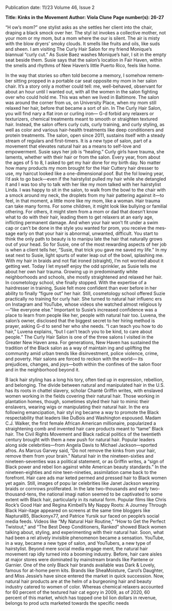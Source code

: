 Publication date: 11/23
Volume 46, Issue 2

**Title: Kinks in the Movement**
**Author: Viola Clune**
**Page number(s): 26-27**

“H
ow’s mom?” one stylist asks as she 
settles her client into the chair, 
draping a black smock over her. The styl­
ist invokes a collective mother, not your 
mom or my mom, but a mom where the 
our is silent. 
The air is misty with the blow dryers’ 
smoky clouds. It smells like fruits and oils, 
like suds and sheen. 
I am visiting The Curly Hair Salon 
for my friend Monique’s biannual “curly 
cut.” As Susie Baez washes Monique’s 
hair, I sit in the empty seat beside them. 
Susie says that the salon’s location in Fair 
Haven, within the smells and rhythms 
of New Haven’s little Puerto Rico, feels 
like home. 

In the way that stories so often told 
become a memory, I somehow remem­
ber sitting propped in a portable car 
seat opposite my mom in her salon 
chair. It’s a story only a mother could 
tell: me, well-behaved, observant for 
about an hour until I wanted out, with 
all the women in the salon fighting over 
who could hold me. This was when we 
lived in Baltimore. The salon was around 
the corner from us, on University Place, 
when my mom still relaxed her hair, 
before that became a sort of sin. 
In The Curly Hair Salon, you will 
find nary a flat iron or curling iron—
G-d forbid any relaxers or texturizers, 
chemical treatments meant to smooth 
or straighten textured hair. Instead, the 
salon offers curly cuts, curly training, 
and curly styling, as well as color and 
various hair-health treatments like deep 
conditioners and protein treatments. 
The salon, open since 2011, sustains 
itself with a steady stream of regulars 
and first-timers. It is a new type of 
salon, part of a movement that elevates 
natural hair as a means to self-love and 
empowerment. 
Susie says her job is “healing.” Curly 
girls have trauma, she laments, whether 
with their hair or from the salon. Every 
year, from about the ages of 5 to 8, I 
asked to get my hair done for my birth­
day. No matter how many products my 
mom brought for the Hair Cuttery hair­
dresser to use, my haircut looked like 
a one-dimensional poof. But the fol­
lowing year, I’d ask to go back—even if 
the hairstylist pulled my hair while she 
detangled it and I was too shy to talk 
with her like my mom talked with her 
hairstylist Linda. I was happy to sit in 
the salon, to walk from the bowl to the 
chair with a smock around my neck, the 
droplets from my hair pattering against 
it—to feel, in that moment, a little more 
like my mom, like a woman. 
Hair trauma can take many forms. 
For some children, it might look like 
bullying or familial othering. For others, 
it might stem from a mom or dad that 
doesn’t know what to do with their hair, 
leading them to get relaxers at an early 
age, inflicting permanent damage. And 
when your hair won’t fit under a swim 
cap or can’t be done in the style you 
wanted for prom, you receive the mes­
sage early on that your hair is abnormal, 
unwanted, difficult. You start to think 
the only path to beauty is to manipu­
late the hair that naturally grows out of 
your head. 
So for Susie, one of the most 
rewarding aspects of her job is when a 
client tells her, “Susie, that trick you 
gave me saved my life.” 
In my seat next to Susie, light spurts 
of water leap out of the bowl, splashing 
me. With my hair in braids and not flat 
ironed (straight), I’m not worried about 
it getting wet. Today I let myself enjoy 
the odd sprinkler, as Susie tells me about 
her own hair trauma. Growing up in 
predominantly white neighborhoods 
and schools, she mostly straightened and 
relaxed her hair. In cosmetology school, 
she finally stopped. With the expertise 
of a hairdresser in training, Susie felt 
more confident than ever before in her 
ability to finally “figure out” her hair. 
Still, cosmetology school offered 
Suzie practically no training for curly 
hair. She turned to natural hair influenc­
ers on Instagram and YouTube, whose 
videos she watched almost religious­
ly—“like everyone else.” Important to 
Susie’s increased confidence was a place 
to learn from people like her, people 
with natural hair too.
Luvena, the salon’s owner, disclosed 
that the biggest secret to her hiring 
method is prayer, asking G-d to send 
her who she needs. 
“I can teach you how to do hair,” 
Luvena explains, “but I can’t teach you 
to be kind, to care about people.”
The Curly Hair Salon is one of the 
three salons I visited in the Greater 
New Haven area. For generations, New 
Haven has sustained the tradition of 
the Black salon as a way of maintain­
ing and uplifting the community amid 
urban trends like disinvestment, police 
violence, crime, and poverty. Hair salons 
are forced to reckon with the world—
its prejudices, changes, and joys—both 
within the confines of the salon floor 
and in the neighborhood beyond it. 

B
lack hair styling has a long his­
tory, often tied up in expression, 
rebellion, and belonging. 
The divide between natural and 
manipulated hair in the U.S. has its roots 
in chattel slavery, scholar Chanté Griffin 
writes, with enslaved women working 
in the fields covering their natural hair. 
Those working in plantation homes, 
though, sometimes styled their hair to 
mimic their enslavers, wearing wigs or 
manipulating their natural hair. In the 
era following emancipation, hair styl­
ing became a way to promote the Black 
respectability that leaders like DuBois 
and Washington espoused. Madam 
C.J. Walker, the first female African 
American millionaire, popularized a 
straightening comb and invented hair 
care products meant to “tame” Black hair. 
The Civil Rights Movement and 
Black radical politics of the twentieth 
century brought with them a new push 
for natural hair. Popular leaders along­
side celebrities—from Angela Davis 
to Michael Jackson—sported afros. As 
Marcus Garvey said, “Do not remove 
the kinks from your hair, remove them 
from your brain.” Natural hair in the 
nineteen-sixties and nineteen-seventies 
was a political statement, or as Griffin 
writes, a “sign of Black power and rebel­
lion against white American beauty 
standards.”
In the nineteen-eighties and nine­
teen-nineties, assimilation came back 
to the forefront. Hair care ads mar­
keted permed and pressed hair to Black 
women yet again. Still, images of popu­
lar celebrities like Janet Jackson wearing 
braids or cornrows proliferated.
In the late two-thousands and early 
two-thousand-tens, the national imagi­
nation seemed to be captivated to some 
extent with Black hair, particularly in its 
natural form. Popular films like Chris 
Rock’s Good Hair and Regina Kimbell’s 
My Nappy Roots: A Journey Through 
Black Hair-itage appeared on screens at 
the same time bloggers like Naptural85, 
Blackonyx77, and Patrice Yursik sur­
faced on people’s social media feeds. 
Videos like “My Natural Hair Routine,” 
“How to Get the Perfect Twistout,” and 
“The Best Deep Conditioners, Ranked” 
showed Black women talking about, 
styling, and experimenting with their 
natural hair. Soon, what had been a rel­
atively invisible phenomenon became a 
sensation. YouTube, in a way, became a 
new type of salon, and YouTubers, a new 
type of hairstylist. 
Beyond mere social media engage­
ment, the natural hair movement rap­
idly turned into a booming industry. 
Before, hair care aisles at major stores 
were dominated by mainstream brands 
like Pantene or Garnier. One of the only 
Black hair brands available was Dark 
& Lovely, famous for at-home perm 
kits. Brands like SheaMoisture, Carol’s 
Daughter, and Miss Jessie’s have since 
entered the market in quick succession. 
Now, natural hair products are at the 
helm of a burgeoning hair and beauty 
industry catered to women of color. 
Whereas chemical relaxers accounted 
for 60 percent of the textured hair cat­
egory in 2009, as of 2020, 60 percent of 
this market, which has topped one bil­
lion dollars in revenue, belongs to prod­
ucts marketed towards the specific needs
